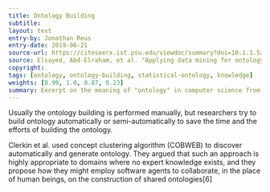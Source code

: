 ```yaml
---
title: Ontology Building
subtitle:
layout: text
entry-by: Jonathan Reus
entry-date: 2019-06-21
source-url: https://citeseerx.ist.psu.edu/viewdoc/summary?doi=10.1.1.529.6227
source: Elsayed, Abd-Elraham, et al. "Applying data mining for ontology building." Proc. of ISSR (2007).
copyright:
tags: [ontology, ontology-building, statistical-ontology, knowledge]
weights: [0.99, 1.0, 0.87, 0.23]
summary: Excerpt on the meaning of "ontology" in computer science from "Applying data mining for ontology building" by Abd-Elraham Elsayad et al.
---
```

Usually the ontology building is performed manually, but researchers try to build ontology automatically or semi-automatically to save the time and the efforts of building the ontology.

Clerkin et al. used concept clustering algorithm (COBWEB) to discover automatically and generate ontology. They argued that such an approach is highly appropriate to domains where no expert knowledge exists, and they propose how they might employ software agents to collaborate, in the place of human beings, on the construction of shared ontologies[6]
